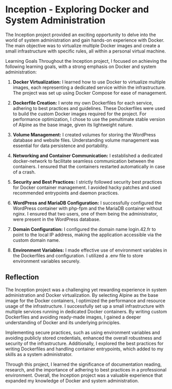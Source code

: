 # Inception - Exploring Docker and System Administration

The Inception project provided an exciting opportunity to delve into the world of system administration and gain hands-on experience with Docker. The main objective was to virtualize multiple Docker images and create a small infrastructure with specific rules, all within a personal virtual machine.

Learning Goals
Throughout the Inception project, I focused on achieving the following learning goals, with a strong emphasis on Docker and system administration:

1. **Docker Virtualization:** I learned how to use Docker to virtualize multiple images, each representing a dedicated service within the infrastructure. The project was set up using Docker Compose for ease of management.

2. **Dockerfile Creation:** I wrote my own Dockerfiles for each service, adhering to best practices and guidelines. These Dockerfiles were used to build the custom Docker images required for the project. For performance optimization, I chose to use the penultimate stable version of Alpine as the base image, given its lightweight nature.

3. **Volume Management:** I created volumes for storing the WordPress database and website files. Understanding volume management was essential for data persistence and portability.

4. **Networking and Container Communication:** I established a dedicated docker-network to facilitate seamless communication between the containers. I ensured that the containers restarted automatically in case of a crash.

5. **Security and Best Practices:** I strictly followed security best practices for Docker container management. I avoided hacky patches and used recommended entrypoints and daemon practices.

6. **WordPress and MariaDB Configuration:** I successfully configured the WordPress container with php-fpm and the MariaDB container without nginx. I ensured that two users, one of them being the administrator, were present in the WordPress database.

7. **Domain Configuration:** I configured the domain name login.42.fr to point to the local IP address, making the application accessible via the custom domain name.

8. **Environment Variables:** I made effective use of environment variables in the Dockerfiles and configuration. I utilized a .env file to store environment variables securely.

## Reflection
The Inception project was a challenging yet rewarding experience in system administration and Docker virtualization. By selecting Alpine as the base image for the Docker containers, I optimized the performance and resource usage of the infrastructure. I successfully set up a small infrastructure with multiple services running in dedicated Docker containers. By writing custom Dockerfiles and avoiding ready-made images, I gained a deeper understanding of Docker and its underlying principles.

Implementing secure practices, such as using environment variables and avoiding publicly stored credentials, enhanced the overall robustness and security of the infrastructure. Additionally, I explored the best practices for writing Dockerfiles and handling container entrypoints, which added to my skills as a system administrator.

Through this project, I learned the significance of documentation reading, research, and the importance of adhering to best practices in a professional environment. Overall, the Inception project was a valuable experience that expanded my knowledge of Docker and system administration.
